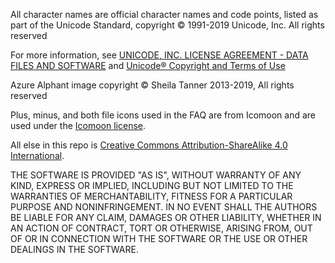 All character names are official character names and code points, listed as part of the Unicode Standard, copyright © 1991-2019 Unicode, Inc. All rights reserved

For more information, see [UNICODE, INC. LICENSE AGREEMENT - DATA FILES AND SOFTWARE](https://www.unicode.org/license.html) and [Unicode® Copyright and Terms of Use](http://www.unicode.org/copyright.html)

Azure Alphant image copyright © Sheila Tanner 2013-2019, All rights reserved

Plus, minus, and both file icons used in the FAQ are from Icomoon and are used under the [Icomoon license](https://github.com/Keyamoon/IcoMoon-Free/blob/master/License.txt).

All else in this repo is [Creative Commons Attribution-ShareAlike 4.0 International](https://creativecommons.org/licenses/by-sa/4.0/).

THE SOFTWARE IS PROVIDED "AS IS", WITHOUT WARRANTY OF ANY KIND, EXPRESS OR IMPLIED, INCLUDING BUT NOT LIMITED TO THE WARRANTIES OF MERCHANTABILITY, FITNESS FOR A PARTICULAR PURPOSE AND NONINFRINGEMENT. IN NO EVENT SHALL THE AUTHORS BE LIABLE FOR ANY CLAIM, DAMAGES OR OTHER LIABILITY, WHETHER IN AN ACTION OF CONTRACT, TORT OR OTHERWISE, ARISING FROM, OUT OF OR IN CONNECTION WITH THE SOFTWARE OR THE USE OR OTHER DEALINGS IN THE SOFTWARE.
